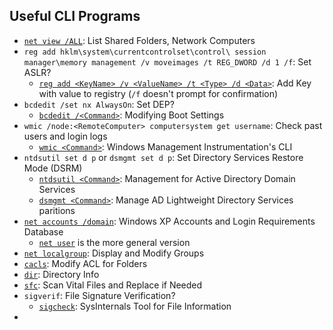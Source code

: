 ## Useful CLI Programs
* [`net view /ALL`](https://technet.microsoft.com/en-us/library/hh875576(v=ws.11).aspx): List Shared Folders, Network Computers
* `reg add hklm\system\currentcontrolset\control\ session manager\memory management /v moveimages /t REG_DWORD /d 1 /f`: Set ASLR?
  * [`reg add <KeyName> /v <ValueName> /t <Type> /d <Data>`](https://technet.microsoft.com/en-us/library/cc742162(v=ws.11).aspx): Add Key with value to registry (`/f` doesn't prompt for confirmation)
* `bcdedit /set nx AlwaysOn`: Set DEP?
  * [`bcdedit /<Command>`](https://technet.microsoft.com/en-us/library/cc731662(v=ws.11).aspx): Modifying Boot Settings
* `wmic /node:<RemoteComputer> computersystem get username`: Check past users and login logs
  * [`wmic <Command>`](https://msdn.microsoft.com/en-us/library/aa394531(v=vs.85).aspx): Windows Management Instrumentation's CLI
* `ntdsutil set d p` or `dsmgmt set d p`: Set Directory Services Restore Mode (DSRM)
  * [`ntdsutil <Command>`](https://technet.microsoft.com/en-us/library/cc753343(v=ws.11).aspx): Management for Active Directory Domain Services
  * [`dsmgmt <Command>`](https://technet.microsoft.com/en-us/library/cc732473(v=ws.11).aspx): Manage AD Lightweight Directory Services paritions
* [`net accounts /domain`](https://technet.microsoft.com/en-us/library/bb490698.aspx): Windows XP  Accounts and Login Requirements Database
  * [`net user`](https://technet.microsoft.com/en-us/library/cc771865(v=ws.11).aspx) is the more general version
* [`net localgroup`](https://technet.microsoft.com/en-us/library/cc725622(v=ws.11).aspx): Display and Modify Groups
* [`cacls`](https://technet.microsoft.com/en-us/library/bb490872.aspx): Modify ACL for Folders
* [`dir`](https://technet.microsoft.com/en-us/library/cc755121(v=ws.11).aspx): Directory Info
* [`sfc`](https://technet.microsoft.com/en-us/library/ff950779(v=ws.11).aspx): Scan Vital Files and Replace if Needed
* `sigverif`: File Signature Verification?
  * [`sigcheck`](https://technet.microsoft.com/en-us/sysinternals/bb897441.aspx): SysInternals Tool for File Information
* 
